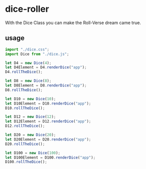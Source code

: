 # dice-roller

With the Dice Class you can make the Roll-Verse dream came true.

## usage

```javascript
import "./dice.css";
import Dice from "./dice.js";

let D4 = new Dice(4);
let D4Element = D4.renderDice("app");
D4.rollTheDice();

let D8 = new Dice(8);
let D8Element = D8.renderDice("app");
D8.rollTheDice();

let D10 = new Dice(10);
let D10Element = D10.renderDice("app");
D10.rollTheDice();

let D12 = new Dice(12);
let D12Element = D12.renderDice("app");
D12.rollTheDice();

let D20 = new Dice(20);
let D20Element = D20.renderDice("app");
D20.rollTheDice();

let D100 = new Dice(100);
let D100Element = D100.renderDice("app");
D100.rollTheDice();
```
